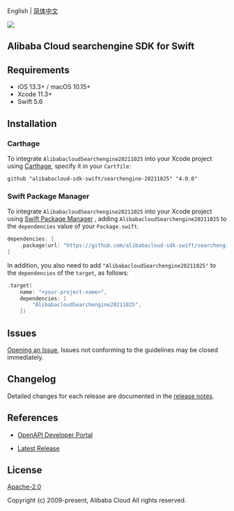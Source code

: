 English | [简体中文](README-CN.md)

![](https://aliyunsdk-pages.alicdn.com/icons/AlibabaCloud.svg)

## Alibaba Cloud searchengine SDK for Swift

## Requirements

- iOS 13.3+ / macOS 10.15+
- Xcode 11.3+
- Swift 5.6

## Installation

### Carthage

To integrate `AlibabacloudSearchengine20211025` into your Xcode project using [Carthage](https://github.com/Carthage/Carthage), specify it in your `Cartfile`:

```ogdl
github "alibabacloud-sdk-swift/searchengine-20211025" "4.0.0"
```

### Swift Package Manager

To integrate `AlibabacloudSearchengine20211025` into your Xcode project using [Swift Package Manager](https://swift.org/package-manager/) , adding `AlibabacloudSearchengine20211025` to the `dependencies` value of your `Package.swift`.

```swift
dependencies: [
    .package(url: "https://github.com/alibabacloud-sdk-swift/searchengine-20211025.git", from: "4.0.0")
]
```

In addition, you also need to add `"AlibabacloudSearchengine20211025"` to the `dependencies` of the `target`, as follows:

```swift
.target(
    name: "<your-project-name>",
    dependencies: [
        "AlibabacloudSearchengine20211025",
    ])
```

## Issues

[Opening an Issue](https://github.com/alibabacloud-sdk-swift/searchengine-20211025/issues/new), Issues not conforming to the guidelines may be closed immediately.

## Changelog

Detailed changes for each release are documented in the [release notes](./ChangeLog.txt).

## References

* [OpenAPI Developer Portal](https://next.api.alibabacloud.com/home)
- [Latest Release](https://github.com/alibabacloud-sdk-swift/searchengine-20211025)

## License

[Apache-2.0](http://www.apache.org/licenses/LICENSE-2.0)

Copyright (c) 2009-present, Alibaba Cloud All rights reserved.

